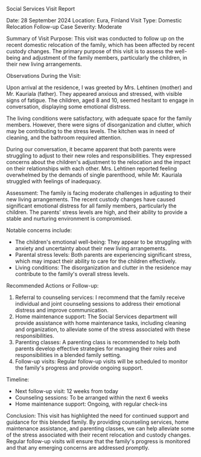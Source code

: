 Social Services Visit Report

Date: 28 September 2024
Location: Eura, Finland
Visit Type: Domestic Relocation Follow-up
Case Severity: Moderate

Summary of Visit Purpose:
This visit was conducted to follow up on the recent domestic relocation of the family, which has been affected by recent custody changes. The primary purpose of this visit is to assess the well-being and adjustment of the family members, particularly the children, in their new living arrangements.

Observations During the Visit:

Upon arrival at the residence, I was greeted by Mrs. Lehtinen (mother) and Mr. Kauriala (father). They appeared anxious and stressed, with visible signs of fatigue. The children, aged 8 and 10, seemed hesitant to engage in conversation, displaying some emotional distress.

The living conditions were satisfactory, with adequate space for the family members. However, there were signs of disorganization and clutter, which may be contributing to the stress levels. The kitchen was in need of cleaning, and the bathroom required attention.

During our conversation, it became apparent that both parents were struggling to adjust to their new roles and responsibilities. They expressed concerns about the children's adjustment to the relocation and the impact on their relationships with each other. Mrs. Lehtinen reported feeling overwhelmed by the demands of single parenthood, while Mr. Kauriala struggled with feelings of inadequacy.

Assessment:
The family is facing moderate challenges in adjusting to their new living arrangements. The recent custody changes have caused significant emotional distress for all family members, particularly the children. The parents' stress levels are high, and their ability to provide a stable and nurturing environment is compromised.

Notable concerns include:

* The children's emotional well-being: They appear to be struggling with anxiety and uncertainty about their new living arrangements.
* Parental stress levels: Both parents are experiencing significant stress, which may impact their ability to care for the children effectively.
* Living conditions: The disorganization and clutter in the residence may contribute to the family's overall stress levels.

Recommended Actions or Follow-up:

1. Referral to counseling services: I recommend that the family receive individual and joint counseling sessions to address their emotional distress and improve communication.
2. Home maintenance support: The Social Services department will provide assistance with home maintenance tasks, including cleaning and organization, to alleviate some of the stress associated with these responsibilities.
3. Parenting classes: A parenting class is recommended to help both parents develop effective strategies for managing their roles and responsibilities in a blended family setting.
4. Follow-up visits: Regular follow-up visits will be scheduled to monitor the family's progress and provide ongoing support.

Timeline:

* Next follow-up visit: 12 weeks from today
* Counseling sessions: To be arranged within the next 6 weeks
* Home maintenance support: Ongoing, with regular check-ins

Conclusion:
This visit has highlighted the need for continued support and guidance for this blended family. By providing counseling services, home maintenance assistance, and parenting classes, we can help alleviate some of the stress associated with their recent relocation and custody changes. Regular follow-up visits will ensure that the family's progress is monitored and that any emerging concerns are addressed promptly.